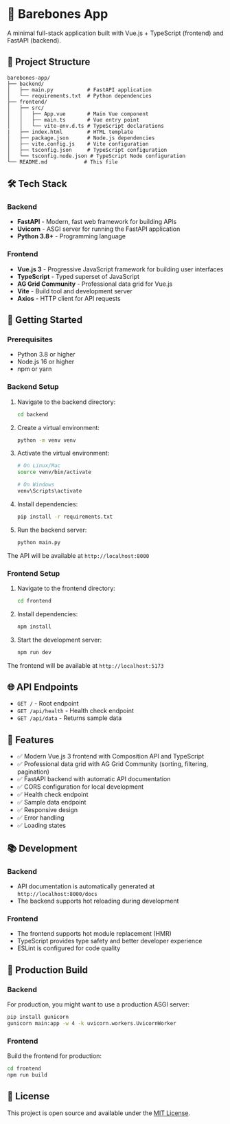 # 🚀 Barebones App

A minimal full-stack application built with Vue.js + TypeScript (frontend) and FastAPI (backend).

## 📁 Project Structure

```
barebones-app/
├── backend/
│   ├── main.py           # FastAPI application
│   └── requirements.txt  # Python dependencies
├── frontend/
│   ├── src/
│   │   ├── App.vue       # Main Vue component
│   │   ├── main.ts       # Vue entry point
│   │   └── vite-env.d.ts # TypeScript declarations
|   ├── index.html        # HTML template
│   ├── package.json      # Node.js dependencies
│   ├── vite.config.js    # Vite configuration
│   ├── tsconfig.json     # TypeScript configuration
│   └── tsconfig.node.json # TypeScript Node configuration
└── README.md            # This file
```

## 🛠️ Tech Stack

### Backend
- **FastAPI** - Modern, fast web framework for building APIs
- **Uvicorn** - ASGI server for running the FastAPI application
- **Python 3.8+** - Programming language

### Frontend
- **Vue.js 3** - Progressive JavaScript framework for building user interfaces
- **TypeScript** - Typed superset of JavaScript
- **AG Grid Community** - Professional data grid for Vue.js
- **Vite** - Build tool and development server
- **Axios** - HTTP client for API requests

## 🚦 Getting Started

### Prerequisites
- Python 3.8 or higher
- Node.js 16 or higher
- npm or yarn

### Backend Setup

1. Navigate to the backend directory:
   ```bash
   cd backend
   ```

2. Create a virtual environment:
   ```bash
   python -m venv venv
   ```

3. Activate the virtual environment:
   ```bash
   # On Linux/Mac
   source venv/bin/activate
   
   # On Windows
   venv\Scripts\activate
   ```

4. Install dependencies:
   ```bash
   pip install -r requirements.txt
   ```

5. Run the backend server:
   ```bash
   python main.py
   ```

The API will be available at `http://localhost:8000`

### Frontend Setup

1. Navigate to the frontend directory:
   ```bash
   cd frontend
   ```

2. Install dependencies:
   ```bash
   npm install
   ```

3. Start the development server:
   ```bash
   npm run dev
   ```

The frontend will be available at `http://localhost:5173`

## 🌐 API Endpoints

- `GET /` - Root endpoint
- `GET /api/health` - Health check endpoint
- `GET /api/data` - Returns sample data

## 🎯 Features

- ✅ Modern Vue.js 3 frontend with Composition API and TypeScript
- ✅ Professional data grid with AG Grid Community (sorting, filtering, pagination)
- ✅ FastAPI backend with automatic API documentation
- ✅ CORS configuration for local development
- ✅ Health check endpoint
- ✅ Sample data endpoint
- ✅ Responsive design
- ✅ Error handling
- ✅ Loading states

## 📚 Development

### Backend
- API documentation is automatically generated at `http://localhost:8000/docs`
- The backend supports hot reloading during development

### Frontend
- The frontend supports hot module replacement (HMR)
- TypeScript provides type safety and better developer experience
- ESLint is configured for code quality

## 🚀 Production Build

### Backend
For production, you might want to use a production ASGI server:
```bash
pip install gunicorn
gunicorn main:app -w 4 -k uvicorn.workers.UvicornWorker
```

### Frontend
Build the frontend for production:
```bash
cd frontend
npm run build
```

## 📄 License

This project is open source and available under the [MIT License](LICENSE).
